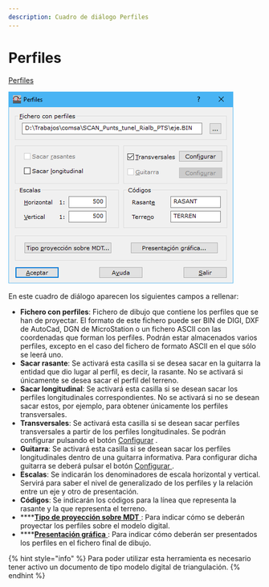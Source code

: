 ```yaml
---
description: Cuadro de diálogo Perfiles
---
```


# Perfiles

[Perfiles](../../como.../como-perfiles.md)

![Cuadro de di&#xE1;logo Perfiles](../../../.gitbook/assets/image%20%2865%29.png)

En este cuadro de diálogo aparecen los siguientes campos a rellenar:

* **Fichero con perfiles**: Fichero de dibujo que contiene los perfiles que se han de proyectar. El formato de este fichero puede ser BIN de DIGI, DXF de AutoCad, DGN de MicroStation o un fichero ASCII con las coordenadas que forman los perfiles. Podrán estar almacenados varios perfiles, excepto en el caso del fichero de formato ASCII en el que sólo se leerá uno.
* **Sacar rasante**: Se activará esta casilla si se desea sacar en la guitarra la entidad que dio lugar al perfil, es decir, la rasante. No se activará si únicamente se desea sacar el perfil del terreno.
* **Sacar longitudinal**: Se activará esta casilla si se desean sacar los perfiles longitudinales correspondientes. No se activará si no se desean sacar estos, por ejemplo, para obtener únicamente los perfiles transversales.
* **Transversales**: Se activará esta casilla si se desean sacar perfiles transversales a partir de los perfiles longitudinales. Se podrán configurar pulsando el botón [Configurar](perfiles-transversales.md) .
* **Guitarra**: Se activará esta casilla si se desean sacar los perfiles longitudinales dentro de una guitarra informativa. Para configurar dicha guitarra se deberá pulsar el botón [Configurar ](guitarra.md).
* **Escalas**: Se indicarán los denominadores de escala horizontal y vertical. Servirá para saber el nivel de generalizado de los perfiles y la relación entre un eje y otro de presentación.
* **Códigos**: Se indicarán los códigos para la línea que representa la rasante y la que representa el terreno.
* \*\*\*\*[**Tipo de proyección sobre MDT** ](tipo-de-proyeccion.md): Para indicar cómo se deberán proyectar los perfiles sobre el modelo digital.
* \*\*\*\*[**Presentación gráfica** ](presentacion-grafica.md): Para indicar cómo deberán ser presentados los perfiles en el fichero final de dibujo.

{% hint style="info" %}
Para poder utilizar esta herramienta es necesario tener activo un documento de tipo modelo digital de triangulación.
{% endhint %}

